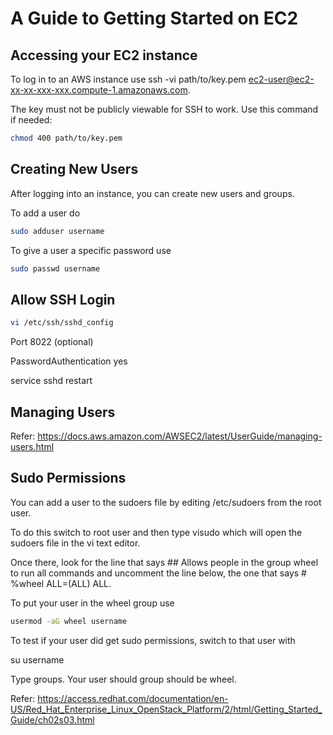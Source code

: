 # A Guide to Getting Started on EC2

## Accessing your EC2 instance

To log in to an AWS instance use ssh -vi path/to/key.pem ec2-user@ec2-xx-xx-xxx-xxx.compute-1.amazonaws.com.

The key must not be publicly viewable for SSH to work. Use this command if needed:

```sh
chmod 400 path/to/key.pem
```

## Creating New Users

After logging into an instance, you can create new users and groups. 

To add a user do 

```sh
sudo adduser username
```

To give a user a specific password use 

```sh
sudo passwd username
```

## Allow SSH Login

```sh
vi /etc/ssh/sshd_config
```

Port 8022 (optional)

PasswordAuthentication yes

service sshd restart

## Managing Users 

Refer: <https://docs.aws.amazon.com/AWSEC2/latest/UserGuide/managing-users.html>

## Sudo Permissions

You can add a user to the sudoers file by editing /etc/sudoers from the root user. 

To do this switch to root user and then type visudo which will open the sudoers file in the vi text editor.

Once there, look for the line that says ## Allows people in the group wheel to run all commands 
and uncomment the line below, the one that says # %wheel ALL=(ALL) ALL.

To put your user in the wheel group use 

```sh
usermod -aG wheel username
```

To test if your user did get sudo permissions, switch to that user with 

su username 

Type groups. Your user should group should be wheel.

Refer: <https://access.redhat.com/documentation/en-US/Red_Hat_Enterprise_Linux_OpenStack_Platform/2/html/Getting_Started_Guide/ch02s03.html>

 
